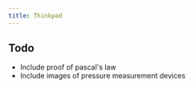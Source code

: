 ```yaml
---
title: Thinkpad
---
```


## Todo

- Include proof of pascal's law
- Include images of pressure measurement devices
